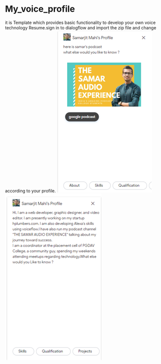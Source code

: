 # My_voice_profile
it is Template which provides basic functionality to develop your own voice technology Resume.sign in to dialogflow and import the zip file and change according to your profile.
![screenshot](/32.png)![GitHub Logo](/43.png)
